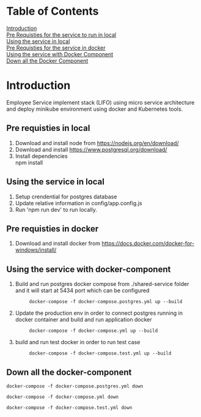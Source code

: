 # Table of Contents

[Introduction](#introduction)   
[Pre Requisties for the service to run in local](#pre-requisties-in-local)   
[Using the service in local](#using-the-service-in-local)   
[Pre Requisties for the service in docker](#pre-requisties-in-docker)   
[Using the service with Docker Component](#using-the-service-with-docker-component)   
[Down all the Docker Component](#down-all-the-docker-component)   


# Introduction   
Employee Service implement stack (LIFO) using micro service architecture and deploy minikube environment using docker and Kubernetes tools.

## Pre requisties in local   
1. Download and install node from https://nodejs.org/en/download/   
2. Download and install https://www.postgresql.org/download/   
3. Install dependencies    
        npm install

## Using the service in local   
1. Setup crendential for postgres database
2. Update relative information in config/app.config.js
3. Run 'npm run dev' to run locally.

## Pre requisties in docker   
1. Download and install docker from https://docs.docker.com/docker-for-windows/install/

## Using the service with docker-component  
1. Build and run postgres docker compose from ./shared-service folder and it will start at 5434 port which can be configured    

            docker-compose -f docker-compose.postgres.yml up --build  

2. Update the production env in order to connect postgres running in docker container and build and run application docker    

            docker-compose -f docker-compose.yml up --build  

3. build and run test docker in order to run test case     

            docker-compose -f docker-compose.test.yml up --build   

## Down all the docker-component   

    docker-compose -f docker-compose.postgres.yml down

    docker-compose -f docker-compose.yml down

    docker-compose -f docker-compose.test.yml down


